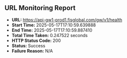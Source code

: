 ## URL Monitoring Report

- **URL:** https://api-gw1-prod1.fisglobal.com/gw/v1/health
- **Start Time:** 2025-05-17T17:10:59.639888
- **End Time:** 2025-05-17T17:10:59.887410
- **Total Time Taken:** 0.247522 seconds
- **HTTP Status Code:** 200
- **Status:** Success
- **Failure Reason:** N/A
